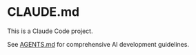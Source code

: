 # CLAUDE.md

This is a Claude Code project.

See [AGENTS.md](./AGENTS.md) for comprehensive AI development guidelines.
